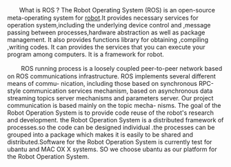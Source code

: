 　　What is ROS ?
The Robot Operating System (ROS) is an open-source meta-operating system for
[robot](http://wiki.ros.org/ROS/Introduction).It provides necessary services for operation system,including the underlying device control and ,message passing between processes,hardware abstraction as well as package management. It also provides functions library for obtaining ,compiling ,writing codes. It can provides the services that you can execute your program among computers. It is a framework for robot.

  　　 ROS running process is a loosely coupled peer-to-peer network based on ROS
communications infrastructure. ROS implements several different means of commu-
nication, including those based on synchronous RPC-style communication services
mechanism, based on asynchronous data streaming topics server mechanisms and
parameters server. Our project communication is based mainly on the topic mecha-
nisms. The goal of the Robot Operation System is to provide code reuse of the robot's research and development. the Robot Operation System is a distributed framework of processes.so the code can be designed individual .the processes can be grouped into a package which makes it is easily to be shared and distributed.Software for the Robot Operation System is currently test for ubantu and MAC OX X systems. SO we choose ubantu as our platform for the Robot Operation System.
